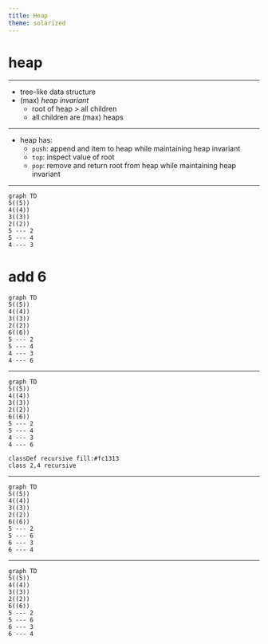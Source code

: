 ```yaml
---
title: Heap
theme: solarized
---
```

# heap
----
* tree-like data structure
* (max) *heap invariant*
  * root of heap > all children
  * all children are (max) heaps
----
* heap has:
  * `push`: append and item to heap while maintaining heap invariant
  * `top`: inspect value of root
  * `pop`: remove and return root from heap while maintaining heap invariant
----
```mermaid
graph TD
5((5))
4((4))
3((3))
2((2))
5 --- 2
5 --- 4
4 --- 3
```
# add 6

```mermaid
graph TD
5((5))
4((4))
3((3))
2((2))
6((6))
5 --- 2
5 --- 4
4 --- 3
4 --- 6
```
----
```mermaid
graph TD
5((5))
4((4))
3((3))
2((2))
6((6))
5 --- 2
5 --- 4
4 --- 3
4 --- 6

classDef recursive fill:#fc1313
class 2,4 recursive
```
----
```mermaid
graph TD
5((5))
4((4))
3((3))
2((2))
6((6))
5 --- 2
5 --- 6
6 --- 3
6 --- 4
```
----
```mermaid
graph TD
5((5))
4((4))
3((3))
2((2))
6((6))
5 --- 2
5 --- 6
6 --- 3
6 --- 4
```